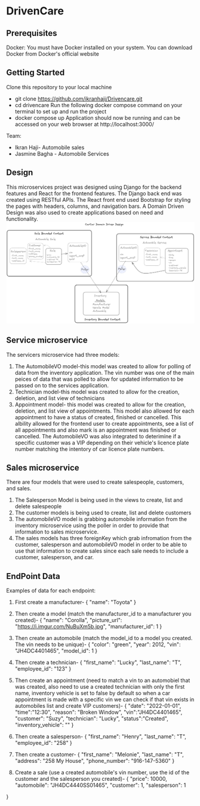 # DrivenCare

## Prerequisites
Docker: You must have Docker installed on your system. You can download Docker from Docker's official website

## Getting Started
Clone this repository to your local machine
- git clone https://github.com/ikranhaji/Drivencare.git
- cd drivencare
Run the following docker compose command on your terminal to set up and run the project
- docker compose up
Application should now be running and can be accessed on your web browser at http://localhost:3000/


Team:
* Ikran Haji- Automobile sales
* Jasmine Bagha - Automobile Services

## Design
This microservices project was designed using Django for the backend features and React for the frontend features. The Django back end was created using RESTful APIs. The React front end used Bootstrap for styling the pages with headers, columns, and navigation bars. A Domain Driven Design was also used to create applications based on need and functionality.
![CarCar Domain Driven Design](Images/CarCarDDD.png)

## Service microservice
The servicers microservice had three models:
1. The AutomobileVO model-this model was created to allow for polling of data from the inventory application. The vin number was one of the main peices of data that was polled to allow for updated information to be passed on to the services application.
2. Technician model-this model was created to allow for the creation, deletion, and list view of technicians
3. Appointment model- this model was created to allow for the creation, deletion, and list view of appointments. This model also allowed for each appointment to have a status of created, finished or cancelled. This albility allowed for the frontend user to create appointments, see a list of all appointments and also mark is an appointment was finished or cancelled. The AutomobileVO was also integrated to deterimine if a specific customer was a VIP depending on their vehicle's licence plate number matching the intentory of car licence plate numbers.

## Sales microservice
There are four models that were used to create salespeople, customers, and sales.
1. The Salesperson Model is being used in the views to create, list and delete salespeople
2. The customer models is being used to create, list and delete customers
3. The automobileVO model is grabbing automobile information from the inventory microservice using the poller in order to provide that information to sales microservice.
4. The sales models has three foreignKey which grab infromation from the customer, salesperson and automobileVO model in order to be able to use that information to create sales since each sale needs to include a customer, salesperson, and car.



## EndPoint Data
Examples of data for each endpoint:
1. First create a manufacturer-
{
  "name": "Toyota"
}
2. Then create a model (match the manufacturer_id to a manufacturer you created)-
{
  "name": "Corolla",
  "picture_url": "https://i.imgur.com/NuBuXm5b.jpg",
  "manufacturer_id": 1
}
3. Then create an automobile (match the model_id to a model you created. The vin needs to be unique)-
{
  "color": "green",
  "year": 2012,
  "vin": "JH4DC4401465",
  "model_id": 1
}
4. Then create a technician-
{
  "first_name": "Lucky",
  "last_name": "T",
  "employee_id": "123"
}
5. Then create an appointment (need to match a vin to an automobiel that was created, also need to use a created technician with only the first name,
inventory vehicle is set to false by default so when a car appointment is made with a specific vin we can check if that vin exists in automobiles list and create VIP customers)-
{
    "date": "2022-01-01",
    "time":"12:30",
    "reason": "Broken Window",
	"vin":"JH4DC4401465",
	"customer": "Suzy",
	"technician": "Lucky",
	"status":"Created",
	"inventory_vehicle": ""
}

6. Then create a salesperson-
{
  "first_name": "Henry",
  "last_name": "T",
  "employee_id": "258"
}
7. Then create a customer-
{
  "first_name": "Melonie",
  "last_name": "T",
  "address": "258 My House",
  "phone_number": "916-147-5360"
}

8. Create a sale (use a created automobile's vin number, use the id of the customer and the salesperson you created)-
{
  "price": 10000,
  "automobile": "JH4DC4440SS01465",
  "customer": 1,
  "salesperson": 1

}

